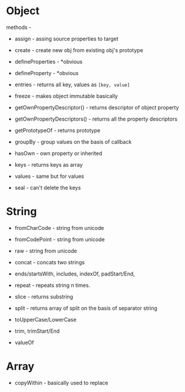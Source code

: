 
# Object

methods - 
* assign - assing source properties to target 
* create - create new obj from existing obj's prototype
* defineProperties - *obvious
* defineProperty - *obvious
* entries - returns all key, values as `[key, value]`
* freeze - makes object immutable basically
* getOwnPropertyDescriptor() - returns descriptor of object property

* getOwnPropertyDescriptors() - returns all the property descriptors

* getPrototypeOf - returns prototype

* groupBy - group values on the basis of callback

* hasOwn - own property or inherited

* keys - returns keys as array

* values - same but for values

* seal - can't delete the keys


# String 

* fromCharCode - string from unicode 
* fromCodePoint - string from unicode 
* raw - string from unicode 
* concat - concats two strings
* ends/startsWith, includes, indexOf, padStart/End, 
* repeat - repeats string n times.
* slice - returns substring
* split - returns array of split on the basis of separator string
* toUpperCase/LowerCase
* trim, trimStart/End

* valueOf

# Array 

* copyWithin - basically used to replace







